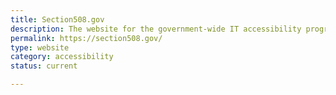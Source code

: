 ```yaml
---
title: Section508.gov
description: The website for the government-wide IT accessibility program. Get resources and guidance on how to build accessible information technology.
permalink: https://section508.gov/
type: website
category: accessibility
status: current

---
```

